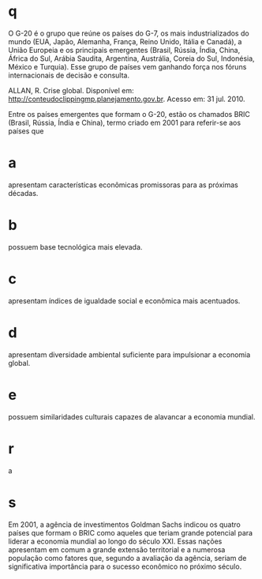 # q
O G-20 é o grupo que reúne os países do G-7, os mais industrializados do mundo (EUA, Japão, Alemanha, França, Reino Unido, Itália e Canadá), a União Europeia e os principais emergentes (Brasil, Rússia, Índia, China, África do Sul, Arábia Saudita, Argentina, Austrália, Coreia do Sul, Indonésia, México e Turquia). Esse grupo de países vem ganhando força nos fóruns internacionais de decisão e consulta.

ALLAN, R. Crise global. Disponível em: http://conteudoclippingmp.planejamento.gov.br. Acesso em: 31 jul. 2010.

Entre os países emergentes que formam o G-20, estão os chamados BRIC (Brasil, Rússia, Índia e China), termo criado em 2001 para referir-se aos países que

# a
apresentam características econômicas promissoras para as próximas décadas.

# b
possuem base tecnológica mais elevada.

# c
apresentam índices de igualdade social e econômica mais acentuados.

# d
apresentam diversidade ambiental suficiente para impulsionar a economia global.

# e
possuem similaridades culturais capazes de alavancar a economia mundial.

# r
a

# s
Em 2001, a agência de investimentos Goldman Sachs indicou os quatro países que formam o BRIC como aqueles que teriam grande potencial para liderar a economia mundial ao longo do século XXI. Essas nações apresentam em comum a grande extensão territorial e a numerosa população como fatores que, segundo a avaliação da agência, seriam de significativa importância para o sucesso econômico no próximo século.
